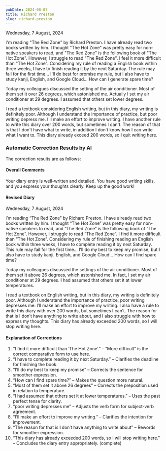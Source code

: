 ```yaml
---
pubDate: 2024-08-07
title: Richard Preston
slug: richard-preston
---
```


Wednesday, 7 August, 2024

I'm reading "The Red Zone" by Richard Preston. I have already read two books written by him. I thought "The Hot Zone" was pretty easy for non-native speakers to read, and "The Red Zone" is the following book of "The Hot Zone". However, I struggle to read "The Red Zone". I feel it more difficult than "The Hot Zone". Considering my rule of reading a English book within three weeks, I have to finish reading it by the next Saturday. The rule may fail for the first time... I'll do best for promise my rule, but I also have to study kanji, English, and Google Cloud... How can I generate spare time?

Today my colleagues discussed the setting of the air conditioner. Most of them set it over 26 degrees, which astonished me. Actually I set my air conditioner at 29 degrees. I assumed that others set lower degrees.

I read a textbook considering English writing, but in this diary, my writing is definitely poor. Although I understand the importance of practice, but poor writing depress me. I'll make an effort to improve writing. I have another rule to write this diary over 200 words, but sometimes I can't. The reason of that is that I don't have what to write, in addition I don't know how I can write what I want to. This diary already exceed 200 words, so I quit writing here.

### Automatic Correction Results by AI
The correction results are as follows:

#### Overall Comments
Your diary entry is well-written and detailed. You have good writing skills, and you express your thoughts clearly. Keep up the good work!

#### Revised Diary
Wednesday, 7 August, 2024

I’m reading “The Red Zone” by Richard Preston. I have already read two books written by him. I thought “The Hot Zone” was pretty easy for non-native speakers to read, and “The Red Zone” is the following book of “The Hot Zone”. However, I struggle to read “The Red Zone”. I find it more difficult than “The Hot Zone”. Considering my rule of finishing reading an English book within three weeks, I have to complete reading it by next Saturday. This rule may fail for the first time… I’ll do my best to keep my promise, but I also have to study kanji, English, and Google Cloud… How can I find spare time?

Today my colleagues discussed the settings of the air conditioner. Most of them set it above 26 degrees, which astonished me. In fact, I set my air conditioner at 29 degrees. I had assumed that others set it at lower temperatures.

I read a textbook on English writing, but in this diary, my writing is definitely poor. Although I understand the importance of practice, poor writing depresses me. I’ll make an effort to improve my writing. I also have a rule to write this diary with over 200 words, but sometimes I can’t. The reason for that is I don’t have anything to write about, and I also struggle with how to express my thoughts. This diary has already exceeded 200 words, so I will stop writing here.

#### Explanation of Corrections
1. “I find it more difficult than ‘The Hot Zone’.” – “More difficult” is the correct comparative form to use here.
2. “I have to complete reading it by next Saturday.” – Clarifies the deadline for finishing the book.
3. “I’ll do my best to keep my promise” – Corrects the sentence for smoother expression.
4. “How can I find spare time?” – Makes the question more natural.
5. “Most of them set it above 26 degrees” – Corrects the preposition used in relation to temperature.
6. “I had assumed that others set it at lower temperatures.” – Uses the past perfect tense for clarity.
7. “poor writing depresses me” – Adjusts the verb form for subject-verb agreement.
8. “I’ll make an effort to improve my writing.” – Clarifies the intention for improvement.
9. “The reason for that is I don’t have anything to write about” – Rewords for smoother expression.
10. “This diary has already exceeded 200 words, so I will stop writing here.” – Concludes the diary entry appropriately. (complete)